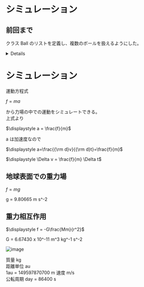 # シミュレーション

## 前回まで
クラス Ball のリストを定義し、複数のボールを扱えるようにした。

<details>

```.py
import pygame #モジュールpygameの読み込み
import sys
import math
import time #時間を扱うためのモジュール
import random
from pygame.locals import *

#シミュレーション変数の設定
r_scale = 0.01 # m/pixel
t_scale = 0.001 # s/frame

#pygameの初期化
pygame.init() #pygameモジュールの初期化
screen = pygame.display.set_mode((800,800)) #ウィンドウの表示
font1 = pygame.font.SysFont("PlemolJP", 50) #フォントを指定

#関数 シミュレーション座標→画面座標
def xtogx(x):
    gx = x/r_scale+gxcenter
    return(gx)

def ytogy(y):
    gy = -y/r_scale+gycenter
    return(gy)

def rtogr(r):
    gr = r/r_scale
    return(gr)

#関数 画面座標→シミュレーション座標
def gxtox(gx):
    x = r_scale*(gx-gxcenter)
    return(x)

def gytoy(gy):
    y = -r_scale*(gy-gycenter)
    return(y)

def grtor(gr):
    r = r_scale*gr
    return(r)

#画面変数の設定
width = screen.get_width()
height = screen.get_height()
gxcenter = width/2.0
gycenter = height/2.0

#関数 経過したシミュレーション時間の表示
gt = 0.0
def showtime(unit):
    global gt
    if unit=="s":
        timestr = str(gt)
        timestr = "%1.4f %s" % (gt, unit)
    if unit=="day":
        timestr = str(gt/86400.0)

    text1 = font1.render(timestr, True, (255,255,255))
    screen.blit(text1, (10,10))
    gt += t_scale
    
#粒子のクラスの定義
class Ball:

    def __init__(self, id):
        #インスタンス作成時の処理
        #インスタンスの保持するデータ
        self.id = id
        self.x = 0.0 #x座標 m
        self.y = 0.0
        self.vx = 1.0 #速度のx成分 m/s
        self.vy = 1.0
        self.r = 0.2 #半径 m
        self.m = 0.2 #質量 kg
        self.color = (255,255,255)
    def gravity(self):
        #重力を働かせる
        self.vy += -9.8*t_scale
    def move(self):
        #粒子を動かす
        self.x += self.vx*t_scale
        self.y += self.vy*t_scale
    def show(self):
        #ボールを表示する
        pygame.draw.circle(screen, self.color, (xtogx(self.x), ytogy(self.y)), rtogr(self.r))
    def set(self, v):
        #ボールをランダムな位置に移動
        #速度はv、方向はランダム
        self.x = random.uniform(-grtor(width/2), grtor(width/2)) #xを画面の幅に設定
        self.y = random.uniform(-grtor(height/2), grtor(height/2))
        angle = random.uniform(0, 2*math.pi) #ラジアン単位の角度を乱数で作る
        self.vx = v*math.cos(angle) #angleを使ってvのx成分を求める 
        self.vy = v*math.sin(angle) #angleを使ってvのy成分を求める
        
    #class Ball おわり

#初期処理
number = 200
ball = [Ball(x) for x in range(0,number)] #実際にballという変数にBallをわりあてる

for i in range(0,number): #全ての粒子について
    ball[i].set(1) #速さ1m/s, 位置と方向をランダムにセット

#メインループ
while True: 
    screen.fill((0,0,0)) #黒で塗りつぶす

    showtime("s")
    for i in range(0,number): #ボールの数だけ処理を繰り返す
        ball[i].gravity() #重力を働かせる
        ball[i].move() #粒子を動かす
        ball[i].show() #粒子を表示する
        
    pygame.display.update() #画面を更新

    time.sleep(0.01) #ウェイト

    #pygameのイベント処理
    for event in pygame.event.get(): #pygameからくるイベントを順に取り出す
        #終了処理
        if event.type == QUIT: #もしイベントがQUITなら
            pygame.image.save(screen,"tokei.png") #画面をpngファイルとしてセーブ
            pygame.quit() #pygameモジュールの終了
            sys.exit() #プログラムの強制終了
```
</details>

# シミュレーション

運動方程式  

$\displaystyle f=ma$  

から力場の中での運動をシミュレートできる。  
上式より  

$\displaystyle a = \frac{f}{m}$  

a は加速度なので  

$\displaystyle a=\frac{{\rm d}v}{{\rm d}t}=\frac{f}{m}$  

$\displaystyle \Delta v = \frac{f}{m} \Delta t$

## 地球表面での重力場
$f = mg$  

g = 9.80665 m s^-2

## 重力相互作用
$\displaystyle f = -G\frac{Mm}{r^2}$  

G = 6.67430 x 10^-11 m^3 kg^-1 s^-2

![image](https://github.com/user-attachments/assets/f8223bd3-7a8f-41b6-8f45-b4c08cf98e0f)

質量 kg  
距離単位 au  
1au = 149597870700 m
速度 m/s  
公転周期 day = 86400 s







